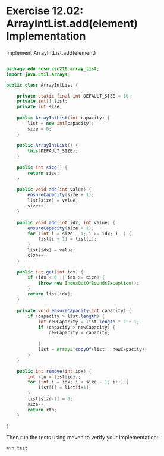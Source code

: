 # Exercise 12.02: ArrayIntList.add(element) Implementation

Implement ArrayIntList.add(element)

```java | {type: 'file', path:'./src/main/java/edu/csc216/array_list/ArrayIntList.java'}

package edu.ncsu.csc216.array_list;
import java.util.Arrays;

public class ArrayIntList {

	private static final int DEFAULT_SIZE = 10;
	private int[] list;
	private int size;
	
	public ArrayIntList(int capacity) {
		list = new int[capacity];
		size = 0;
	}
	
	public ArrayIntList() {
		this(DEFAULT_SIZE);
	}
	
	public int size() {
		return size;
	}

	public void add(int value) {
		ensureCapacity(size + 1);
		list[size] = value;
		size++;
	}
	
	public void add(int idx, int value) {
		ensureCapacity(size + 1);
		for (int i = size - 1; i >= idx; i--) {
			list[i + 1] = list[i];
		}
		list[idx] = value;
		size++;
	}

	public int get(int idx) {
		if (idx < 0 || idx >= size) {
			throw new IndexOutOfBoundsException();
		}
		return list[idx];
	}
	
	private void ensureCapacity(int capacity) {
		if (capacity > list.length) {
			int newCapacity = list.length * 2 + 1;
			if (capacity > newCapacity) {
				newCapacity = capacity;
				
			}
			list = Arrays.copyOf(list,  newCapacity);
		}
	}

	public int remove(int idx) {
		int rtn = list[idx];
		for (int i = idx; i < size - 1; i++) {
			list[i] = list[i+1];
		}
		list[size-1] = 0;
		size--;
		return rtn;
	}

}

```

Then run the tests using maven to verify your implementation:

```bash | {type: 'command'}
mvn test
```
